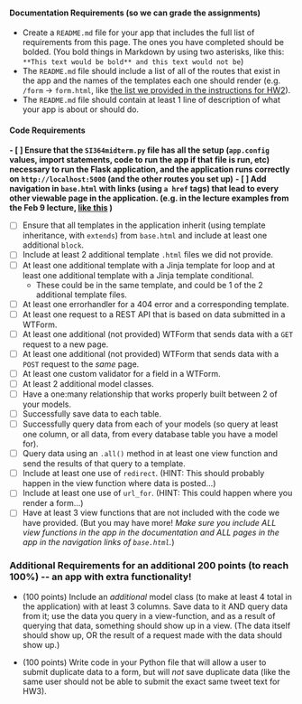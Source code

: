 
#### Documentation Requirements (so we can grade the assignments)
* Create a `README.md` file for your app that includes the full list of requirements from this page. The ones you have completed should be bolded. (You bold things in Markdown by using two asterisks, like this: `**This text would be bold** and this text would not be`)
* The `README.md` file should include a list of all of the routes that exist in the app and the names of the templates each one should render (e.g. `/form` -> `form.html`, like [the list we provided in the instructions for HW2](https://www.dropbox.com/s/3a83ykoz79tqn8r/Screenshot%202018-02-15%2013.27.52.png?dl=0)).
* The `README.md` file should contain at least 1 line of description of what your app is about or should do.

#### Code Requirements


**- [ ] Ensure that the `SI364midterm.py` file has all the setup (`app.config` values, import statements, code to run the app if that file is run, etc) necessary to run the Flask application, and the application runs correctly on `http://localhost:5000` (and the other routes you set up)**
**- [ ] Add navigation in `base.html` with links (using `a href` tags) that lead to every other viewable page in the application. (e.g. in the lecture examples from the Feb 9 lecture, [like this](https://www.dropbox.com/s/hjcls4cfdkqwy84/Screenshot%202018-02-15%2013.26.32.png?dl=0) )**
- [ ] Ensure that all templates in the application inherit (using template inheritance, with `extends`) from `base.html` and include at least one additional `block`.
- [ ] Include at least 2 additional template `.html` files we did not provide.
- [ ] At least one additional template with a Jinja template for loop and at least one additional template with a Jinja template conditional.
    - These could be in the same template, and could be 1 of the 2 additional template files.
- [ ] At least one errorhandler for a 404 error and a corresponding template.
- [ ] At least one request to a REST API that is based on data submitted in a WTForm.
- [ ] At least one additional (not provided) WTForm that sends data with a `GET` request to a new page.
- [ ] At least one additional (not provided) WTForm that sends data with a `POST` request to the *same* page.
- [ ] At least one custom validator for a field in a WTForm.
- [ ] At least 2 additional model classes.
- [ ] Have a one:many relationship that works properly built between 2 of your models.
- [ ] Successfully save data to each table.
- [ ] Successfully query data from each of your models (so query at least one column, or all data, from every database table you have a model for).
- [ ] Query data using an `.all()` method in at least one view function and send the results of that query to a template.
- [ ] Include at least one use of `redirect`. (HINT: This should probably happen in the view function where data is posted...)
- [ ] Include at least one use of `url_for`. (HINT: This could happen where you render a form...)
- [ ] Have at least 3 view functions that are not included with the code we have provided. (But you may have more! *Make sure you include ALL view functions in the app in the documentation and ALL pages in the app in the navigation links of `base.html`.*)

### Additional Requirements for an additional 200 points (to reach 100%) -- an app with extra functionality!

* (100 points) Include an *additional* model class (to make at least 4 total in the application) with at least 3 columns. Save data to it AND query data from it; use the data you query in a view-function, and as a result of querying that data, something should show up in a view. (The data itself should show up, OR the result of a request made with the data should show up.)

* (100 points) Write code in your Python file that will allow a user to submit duplicate data to a form, but will *not* save duplicate data (like the same user should not be able to submit the exact same tweet text for HW3).



